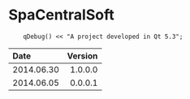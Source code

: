 SpaCentralSoft
==============

```
    qDebug() << "A project developed in Qt 5.3";
```

| Date             | Version           |
| :--------------- | ----------------: |
| 2014.06.30       | 1.0.0.0           |
| 2014.06.05       | 0.0.0.1           |


